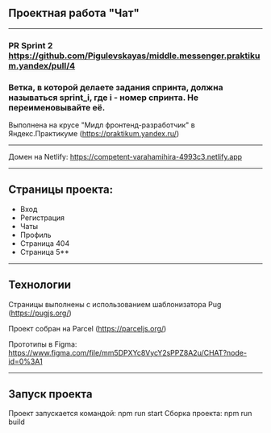 ## Проектная работа "Чат" 
------
### PR Sprint 2 https://github.com/Pigulevskayas/middle.messenger.praktikum.yandex/pull/4

### Ветка, в которой делаете задания спринта, должна называться sprint_i, где i - номер спринта. Не переименовывайте её.


Выполнена на крусе "Мидл фронтенд-разработчик" в Яндекс.Практикуме (https://praktikum.yandex.ru/)

------

Домен на Netlify: https://competent-varahamihira-4993c3.netlify.app

------

## Страницы проекта:

* Вход
* Регистрация
* Чаты
* Профиль
* Страница 404
* Страница 5**

------

## Технологии

Страницы выполнены с использованием шаблонизатора Pug (https://pugjs.org/)

Проект собран на Parcel (https://parceljs.org/)

Прототипы в Figma: https://www.figma.com/file/mm5DPXYc8VycY2sPPZ8A2u/CHAT?node-id=0%3A1

------

## Запуск проекта

Проект запускается командой: npm run start
Сборка проекта: npm run build
